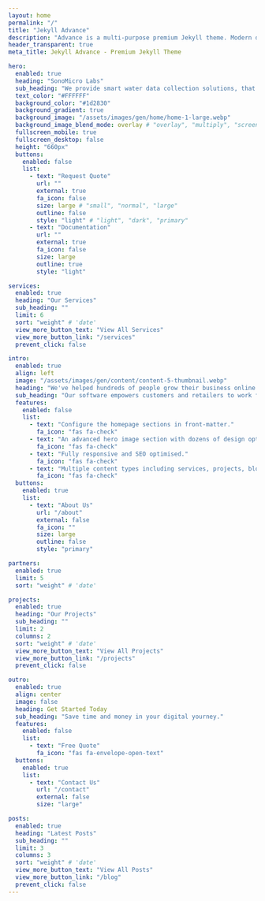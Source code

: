 ```yaml
---
layout: home
permalink: "/"
title: "Jekyll Advance"
description: "Advance is a multi-purpose premium Jekyll theme. Modern design, clean code and highly configurable."
header_transparent: true
meta_title: Jekyll Advance - Premium Jekyll Theme

hero:
  enabled: true
  heading: "SonoMicro Labs"
  sub_heading: "We provide smart water data collection solutions, that empower your business to take data driven sustainability decisions."
  text_color: "#FFFFFF"
  background_color: "#1d2830"
  background_gradient: true
  background_image: "/assets/images/gen/home/home-1-large.webp"
  background_image_blend_mode: overlay # "overlay", "multiply", "screen"
  fullscreen_mobile: true
  fullscreen_desktop: false
  height: "660px"
  buttons:
    enabled: false
    list:
      - text: "Request Quote"
        url: ""
        external: true
        fa_icon: false
        size: large # "small", "normal", "large"
        outline: false
        style: "light" # "light", "dark", "primary"
      - text: "Documentation"
        url: ""
        external: true
        fa_icon: false
        size: large
        outline: true
        style: "light"

services:
  enabled: true
  heading: "Our Services"
  sub_heading: ""
  limit: 6
  sort: "weight" # 'date'
  view_more_button_text: "View All Services"
  view_more_button_link: "/services"
  prevent_click: false

intro:
  enabled: true
  align: left
  image: "/assets/images/gen/content/content-5-thumbnail.webp"
  heading: "We've helped hundreds of people grow their business online."
  sub_heading: "Our software empowers customers and retailers to work from anywhere in the world, on the go, or at home."
  features:
    enabled: false
    list:
      - text: "Configure the homepage sections in front-matter."
        fa_icon: "fas fa-check"
      - text: "An advanced hero image section with dozens of design options."
        fa_icon: "fas fa-check"
      - text: "Fully responsive and SEO optimised."
        fa_icon: "fas fa-check"
      - text: "Multiple content types including services, projects, blog and more."
        fa_icon: "fas fa-check"
  buttons:
    enabled: true
    list:
      - text: "About Us"
        url: "/about"
        external: false
        fa_icon: ""
        size: large
        outline: false
        style: "primary"

partners:
  enabled: true
  limit: 5
  sort: "weight" # 'date'

projects:
  enabled: true
  heading: "Our Projects"
  sub_heading: ""
  limit: 2
  columns: 2
  sort: "weight" # 'date'
  view_more_button_text: "View All Projects"
  view_more_button_link: "/projects"
  prevent_click: false

outro:
  enabled: true
  align: center
  image: false
  heading: Get Started Today
  sub_heading: "Save time and money in your digital yourney."
  features:
    enabled: false
    list:
      - text: "Free Quote"
        fa_icon: "fas fa-envelope-open-text"
  buttons:
    enabled: true
    list:
      - text: "Contact Us"
        url: "/contact"
        external: false
        size: "large"

posts:
  enabled: true
  heading: "Latest Posts"
  sub_heading: ""
  limit: 3
  columns: 3
  sort: "weight" # 'date'
  view_more_button_text: "View All Posts"
  view_more_button_link: "/blog"
  prevent_click: false
---
```

